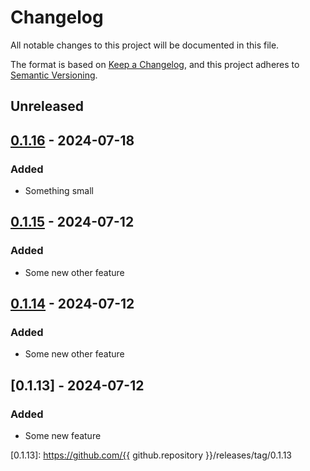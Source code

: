 # Changelog
All notable changes to this project will be documented in this file.

The format is based on [Keep a Changelog](https://keepachangelog.com/en/1.0.0/), and this project adheres to [Semantic Versioning](https://semver.org/spec/v2.0.0.html).

## Unreleased

## [0.1.16] - 2024-07-18
### Added
- Something small

## [0.1.15] - 2024-07-12
### Added
- Some new other feature

## [0.1.14] - 2024-07-12
### Added
- Some new other feature

## [0.1.13] - 2024-07-12
### Added
- Some new feature

[0.1.16]: https://github.com/milliams/clifton-test/releases/tag/0.1.16
[0.1.15]: https://github.com/milliams/clifton-test/releases/tag/0.1.15
[0.1.14]: https://github.com/milliams/clifton-test/releases/tag/0.1.14
[0.1.13]: https://github.com/{{ github.repository }}/releases/tag/0.1.13
